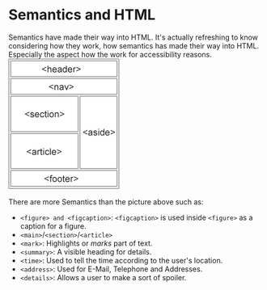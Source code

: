 # Semantics and HTML
Semantics have made their way into HTML. It's actually refreshing to know considering how they work, how semantics has made their way into HTML. Especially the aspect how the work for accessibility reasons.
![Semantics](images/semantics.gif)

There are more Semantics than the picture above such as:
- ```<figure> and <figcaption>```: ```<figcaption>``` is used inside ```<figure>``` as a caption for a figure.
- ```<main>```/```<section>```/```<article>```
- ```<mark>```: Highlights or *marks* part of text.
- ```<summary>```: A visible heading for details.
- ```<time>```: Used to tell the time according to the user's location.
- ```<address>```: Used for E-Mail, Telephone and Addresses.
- ```<details>```: Allows a user to make a sort of spoiler.
